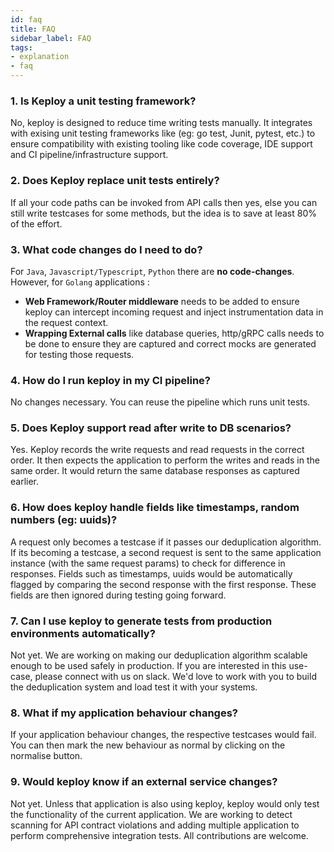 ```yaml
---
id: faq
title: FAQ
sidebar_label: FAQ
tags:
- explanation
- faq
---
```


### 1. Is Keploy a unit testing framework?
No, keploy is designed to reduce time writing tests manually. It integrates with exising unit testing frameworks like (eg: go test, Junit, pytest, etc.) to ensure compatibility with existing tooling like code coverage, IDE support and CI pipeline/infrastructure support.

### 2. Does Keploy replace unit tests entirely?
If all your code paths can be invoked from API calls then yes, else you can still write testcases for some methods, but the idea is to save at least 80% of the effort.

### 3. What code changes do I need to do?

For `Java`, `Javascript/Typescript`, `Python` there are **no code-changes**. However, for `Golang` applications : 
- **Web Framework/Router middleware** needs to be added to ensure keploy can intercept incoming request and inject instrumentation data in the request context.
- **Wrapping External calls** like database queries, http/gRPC calls needs to be done to ensure they are captured and correct mocks are generated for testing those requests.

### 4. How do I run keploy in my CI pipeline?
No changes necessary. You can reuse the pipeline which runs unit tests.

### 5. Does Keploy support read after write to DB scenarios?
Yes. Keploy records the write requests and read requests in the correct order. It then expects the application to perform the writes and reads in the same order. It would return the same database responses as captured earlier.

### 6. How does keploy handle fields like timestamps, random numbers (eg: uuids)?
A request only becomes a testcase if it passes our deduplication algorithm. If its becoming a testcase, a second request is sent to the same application instance (with the same request params) to check for difference in responses. Fields such as timestamps, uuids would be automatically flagged by comparing the second response with the first response. These fields are then ignored during testing going forward.

### 7. Can I use keploy to generate tests from production environments automatically?
Not yet. We are working on making our deduplication algorithm scalable enough to be used safely in production. If you are interested in this use-case, please connect with us on slack. We'd love to work with you to build the deduplication system and load test it with your systems.

### 8. What if my application behaviour changes?
If your application behaviour changes, the respective testcases would fail. You can then mark the new behaviour as normal by clicking on the normalise button.

### 9. Would keploy know if an external service changes?
Not yet. Unless that application is also using keploy, keploy would only test the functionality of the current application. We are working to detect scanning for API contract violations and adding multiple application to perform comprehensive integration tests. All contributions are welcome.  
